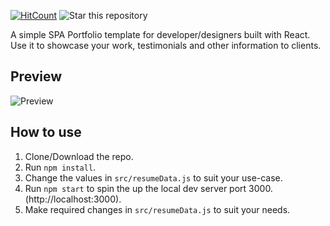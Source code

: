 [![HitCount](http://hits.dwyl.io/krystalxx2/React-Portfolio.svg)](http://hits.dwyl.io/krystalxx2/React-Portfolio)
![Star this repository](https://img.shields.io/github/stars/krystalxx2/React-Portfolio?style=social)


A simple SPA Portfolio template for developer/designers built with React. Use it to showcase your work, testimonials and other information to clients.

## Preview
![Preview](https://image.ibb.co/e5uBf0/Capture.png)

## How to use
1. Clone/Download the repo.
2. Run  ``` npm install ```.
3. Change the values in ```src/resumeData.js``` to suit your use-case.
4. Run ```npm start``` to spin the up the local dev server port 3000.(http://localhost:3000).
5. Make required changes in ```src/resumeData.js``` to suit your needs.


